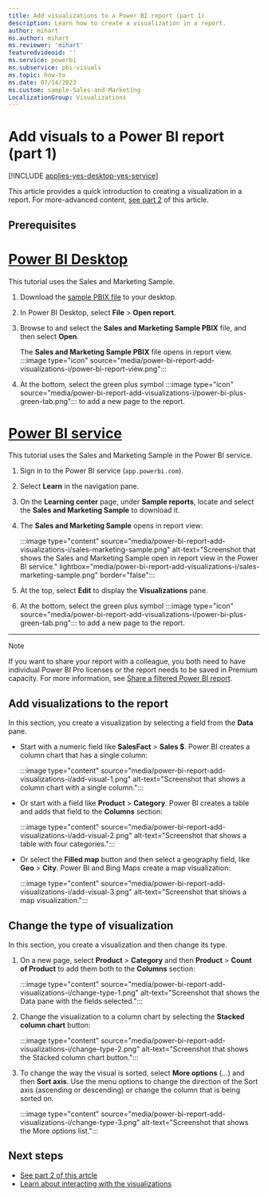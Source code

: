 ```yaml
---
title: Add visualizations to a Power BI report (part 1)
description: Learn how to create a visualization in a report. 
author: mihart
ms.author: mihart
ms.reviewer: 'mihart'
featuredvideoid: ''
ms.service: powerbi
ms.subservice: pbi-visuals
ms.topic: how-to
ms.date: 07/14/2023
ms.custom: sample-Sales-and-Marketing
LocalizationGroup: Visualizations
---
```


# Add visuals to a Power BI report (part 1)

[!INCLUDE [applies-yes-desktop-yes-service](../includes/applies-yes-desktop-yes-service.md)]

This article provides a quick introduction to creating a visualization in a report. For more-advanced content, [see part 2](power-bi-report-add-visualizations-ii.md) of this article.

## Prerequisites

# [Power BI Desktop](#tab/powerbi-desktop)

This tutorial uses the Sales and Marketing Sample.

1. Download the [sample PBIX file](https://download.microsoft.com/download/9/7/6/9767913A-29DB-40CF-8944-9AC2BC940C53/Sales%20and%20Marketing%20Sample%20PBIX.pbix) to your desktop.

2. In Power BI Desktop, select **File** > **Open report**.

3. Browse to and select the **Sales and Marketing Sample PBIX** file, and then select **Open**.

   The **Sales and Marketing Sample PBIX** file opens in report view. :::image type="icon" source="media/power-bi-report-add-visualizations-i/power-bi-report-view.png":::

5. At the bottom, select the green plus symbol :::image type="icon" source="media/power-bi-report-add-visualizations-i/power-bi-plus-green-tab.png"::: to add a new page to the report.

# [Power BI service](#tab/powerbi-service)

This tutorial uses the Sales and Marketing Sample in the Power BI service.

1. Sign in to the Power BI service (`app.powerbi.com`).

2. Select **Learn** in the navigation pane.

3. On the **Learning center** page, under **Sample reports**, locate and select the **Sales and Marketing Sample** to download it.

4. The **Sales and Marketing Sample** opens in report view:

   :::image type="content" source="media/power-bi-report-add-visualizations-i/sales-marketing-sample.png" alt-text="Screenshot that shows the Sales and Marketing Sample open in report view in the Power BI service." lightbox="media/power-bi-report-add-visualizations-i/sales-marketing-sample.png" border="false":::

4. At the top, select **Edit** to display the **Visualizations** pane.

5. At the bottom, select the green plus symbol :::image type="icon" source="media/power-bi-report-add-visualizations-i/power-bi-plus-green-tab.png"::: to add a new page to the report.

---

> [!NOTE]
> If you want to share your report with a colleague, you both need to have individual Power BI Pro licenses or the report needs to be saved in Premium capacity. For more information, see [Share a filtered Power BI report](../collaborate-share/service-share-reports.md).

## Add visualizations to the report

In this section, you create a visualization by selecting a field from the **Data** pane.

   - Start with a numeric field like **SalesFact** > **Sales $**. Power BI creates a column chart that has a single column:

      :::image type="content" source="media/power-bi-report-add-visualizations-i/add-visual-1.png" alt-text="Screenshot that shows a column chart with a single column.":::

   - Or start with a field like **Product** > **Category**. Power BI creates a table and adds that field to the **Columns** section:

     :::image type="content" source="media/power-bi-report-add-visualizations-i/add-visual-2.png" alt-text="Screenshot that shows a table with four categories.":::

   - Or select the **Filled map** button and then select a geography field, like **Geo** > **City**. Power BI and Bing Maps create a map visualization:

     :::image type="content" source="media/power-bi-report-add-visualizations-i/add-visual-3.png" alt-text="Screenshot that shows a map visualization.":::

## Change the type of visualization

In this section, you create a visualization and then change its type.

1. On a new page, select **Product** > **Category** and then **Product** > **Count of Product** to add them both to the **Columns** section:

   :::image type="content" source="media/power-bi-report-add-visualizations-i/change-type-1.png" alt-text="Screenshot that shows the Data pane with the fields selected.":::

1. Change the visualization to a column chart by selecting the **Stacked column chart** button:

   :::image type="content" source="media/power-bi-report-add-visualizations-i/change-type-2.png" alt-text="Screenshot that shows the Stacked column chart button.":::

1. To change the way the visual is sorted, select **More options** (...) and then **Sort axis**. Use the menu options to change the direction of the Sort axis (ascending or descending) or change the column that is being sorted on.

   :::image type="content" source="media/power-bi-report-add-visualizations-i/change-type-3.png" alt-text="Screenshot that shows the More options list.":::
  
## Next steps

- [See part 2 of this artcle](power-bi-report-add-visualizations-ii.md)
- [Learn about interacting with the visualizations](../consumer/end-user-reading-view.md) 
